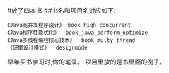 #放了四本书
##书名和项目名对应如下:
```
《Java高并发程序设计》 book_high_concurrent
《Java程序性能优化》  book_java_perform_optimize
《Java多线程编程核心技术》  book_multy_thread
《研磨设计模式》  designmode 
```

早年买书学习时,做的笔录。
项目里放的是书里面的例子。